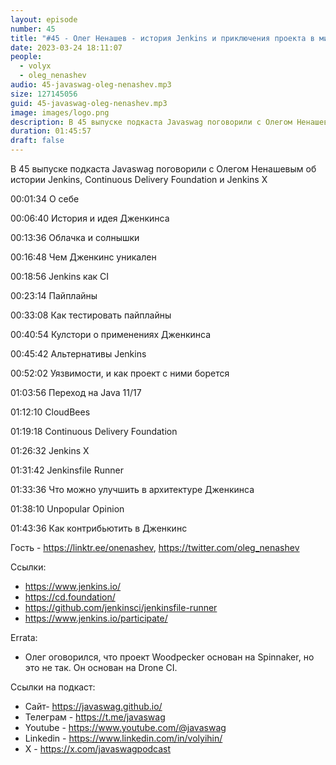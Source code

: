 ```yaml
---
layout: episode
number: 45
title: "#45 - Олег Ненашев - история Jenkins и приключения проекта в мире Java"
date: 2023-03-24 18:11:07
people:
  - volyx
  - oleg_nenashev
audio: 45-javaswag-oleg-nenashev.mp3
size: 127145056
guid: 45-javaswag-oleg-nenashev.mp3
image: images/logo.png
description: В 45 выпуске подкаста Javaswag поговорили с Олегом Ненашевым об истории Jenkins, Continuous Delivery Foundation и об историях с 
duration: 01:45:57
draft: false
---
```


В 45 выпуске подкаста Javaswag поговорили с Олегом Ненашевым об истории Jenkins, Continuous Delivery Foundation и Jenkins X

00:01:34 О себе 

00:06:40 История и идея Дженкинса 

00:13:36 Облачка и солнышки 

00:16:48 Чем Дженкинс уникален 

00:18:56 Jenkins как CI  

00:23:14 Пайплайны 

00:33:08 Как тестировать пайплайны 

00:40:54 Кулстори о применениях Дженкинса 

00:45:42 Альтернативы Jenkins 

00:52:02 Уязвимости, и как проект с ними борется

01:03:56 Переход на Java 11/17 

01:12:10 CloudBees 

01:19:18 Continuous Delivery Foundation 

01:26:32 Jenkins X 

01:31:42 Jenkinsfile Runner 

01:33:36 Что можно улучшить в архитектуре Дженкинса 

01:38:10 Unpopular Opinion 

01:43:36 Как контрибьютить в Дженкинс

Гость - https://linktr.ee/onenashev, https://twitter.com/oleg_nenashev

Ссылки:
- https://www.jenkins.io/
- https://cd.foundation/
- https://github.com/jenkinsci/jenkinsfile-runner
- https://www.jenkins.io/participate/

Errata:
- Олег оговорился, что проект Woodpecker основан на Spinnaker, но это не так. Он основан на Drone CI.

Ссылки на подкаст:

* Сайт-  https://javaswag.github.io/
* Телеграм - https://t.me/javaswag
* Youtube - https://www.youtube.com/@javaswag
* Linkedin - https://www.linkedin.com/in/volyihin/
* X - https://x.com/javaswagpodcast


